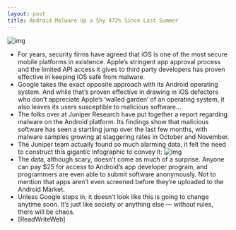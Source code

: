 ```yaml
---
layout: post
title: Android Malware Up a Shy 472% Since Last Summer
---
```

![img](http://media.idownloadblog.com/wp-content/uploads/2011/08/android-broken-e1315669275342.jpg)
* For years, security firms have agreed that iOS is one of the most secure mobile platforms in existence. Apple’s stringent app approval process and the limited API access it gives to third party developers has proven effective in keeping iOS safe from malware.
* Google takes the exact opposite approach with its Android operating system. And while that’s proven effective in drawing in iOS defectors who don’t appreciate Apple’s ‘walled garden’ of an operating system, it also leaves its users susceptible to malicious software…
* The folks over at Juniper Research have put together a report regarding malware on the Android platform. Its findings show that malicious software has seen a startling jump over the last few months, with malware samples growing at staggering rates in October and November.
* The Juniper team actually found so much alarming data, it felt the need to construct this gigantic infographic to convey it:
![img](http://media.idownloadblog.com/wp-content/uploads/2011/11/infographic-e1321502188787.jpg)
* The data, although scary, doesn’t come as much of a surprise. Anyone can pay $25 for access to Android’s app developer program, and programmers are even able to submit software anonymously. Not to mention that apps aren’t even screened before they’re uploaded to the Android Market.
* Unless Google steps in, it doesn’t look like this is going to change anytime soon. It’s just like society or anything else — without rules, there will be chaos.
* [ReadWriteWeb]

